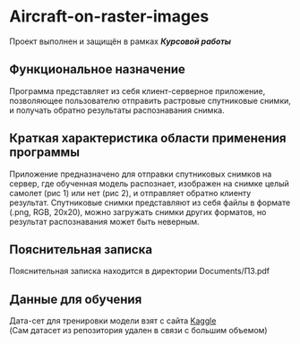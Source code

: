 # Aircraft-on-raster-images

Проект выполнен и защищён в рамках ***Курсовой работы*** 

## Функциональное назначение    
Программа представляет из себя клиент-серверное приложение, позволяющее пользователю отправить растровые спутниковые снимки, и получать обратно результаты распознавания снимка. 
## Краткая характеристика области применения программы  
Приложение предназначено для отправки спутниковых снимков на сервер, где обученная модель распознает, изображен на снимке целый самолет (рис 1) или нет (рис 2), и отправляет обратно клиенту результат. Спутниковые снимки представляют из себя файлы в формате (.png, RGB, 20x20), можно загружать снимки других форматов, но результат распознавания может быть неверным.   
## Пояснительная записка 
Пояснительная записка находится в директории Documents/ПЗ.pdf

## Данные для обучения
Дата-сет для тренировки модели взят с сайта [Kaggle](https://www.kaggle.com/rhammell/planesnet)  
(Сам датасет из репозитория удален в связи с большим объемом)

